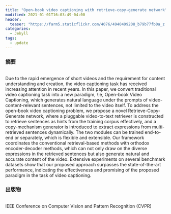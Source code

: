 ```yaml
---
title: "Open-book video captioning with retrieve-copy-generate network"
modified: 2021-01-01T16:03:49-04:00
header:
  teaser: "https://farm5.staticflickr.com/4076/4940499208_b79b77fb0a_z.jpg"
categories:
  - Jekyll
tags:
  - update
---
```


<h3>摘要</h3><br>
Due to the rapid emergence of short videos and the requirement for content understanding and creation, the video captioning task has received increasing attention in recent years. In this paper, we convert traditional video captioning task into a new paradigm, \ie, Open-book Video Captioning, which generates natural language under the prompts of video-content-relevant sentences, not limited to the video itself. To address the open-book video captioning problem, we propose a novel Retrieve-Copy-Generate network, where a pluggable video-to-text retriever is constructed to retrieve sentences as hints from the training corpus effectively, and a copy-mechanism generator is introduced to extract expressions from multi-retrieved sentences dynamically. The two modules can be trained end-to-end or separately, which is flexible and extensible. Our framework coordinates the conventional retrieval-based methods with orthodox encoder-decoder methods, which can not only draw on the diverse expressions in the retrieved sentences but also generate natural and accurate content of the video. Extensive experiments on several benchmark datasets show that our proposed approach surpasses the state-of-the-art performance, indicating the effectiveness and promising of the proposed paradigm in the task of video captioning.

<br>
<h3>出版物</h3><br>
IEEE Conference on Computer Vision and Pattern Recognition (CVPR)
